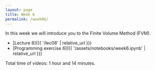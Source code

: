 ```yaml
---
layout: page
title: Week 6
permalink: /week06/
---
```


In this week we will introduce you to the Finite Volume Method (FVM).

* [Lecture 8]({{ '/lec08' | relative_url }})
* [Programming exercise 6]({{ '/assets/notebooks/week6.ipynb' | relative_url }})

Total time of videos: 1 hour and 14 minutes.
